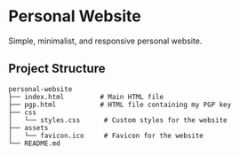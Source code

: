 # Personal Website

Simple, minimalist, and responsive personal website.

## Project Structure

```
personal-website
├── index.html         # Main HTML file
├── pgp.html           # HTML file containing my PGP key
├── css
│   └── styles.css      # Custom styles for the website
├── assets
│   └── favicon.ico     # Favicon for the website
└── README.md
```
